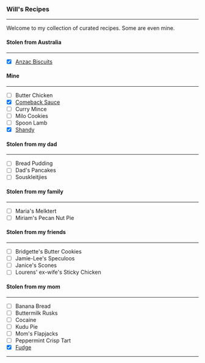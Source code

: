 ### Will's Recipes
---
Welcome to my collection of curated recipes. Some are even mine.
#### Stolen from Australia
---
- [x] [Anzac Biscuits](/src/Anzacs.md)
#### Mine
---
- [ ] Butter Chicken
- [x] [Comeback Sauce](/src/ComebackSauce.md)
- [ ] Curry Mince
- [ ] Milo Cookies
- [ ] Spoon Lamb
- [x] [Shandy](/src/Shandy.md)
#### Stolen from my dad
---
- [ ] Bread Pudding
- [ ] Dad's Pancakes
- [ ] Souskleitjies
#### Stolen from my family
---
- [ ] Maria's Melktert
- [ ] Miriam's Pecan Nut Pie
#### Stolen from my friends
---
- [ ] Bridgette's Butter Cookies
- [ ] Jamie-Lee's Speculoos
- [ ] Janice's Scones
- [ ] Lourens' ex-wife's Sticky Chicken
#### Stolen from my mom
---
- [ ] Banana Bread
- [ ] Buttermilk Rusks
- [ ] Cocaine
- [ ] Kudu Pie
- [ ] Mom's Flapjacks
- [ ] Peppermint Crisp Tart
- [x] [Fudge](/src/Fudge.md)
---




